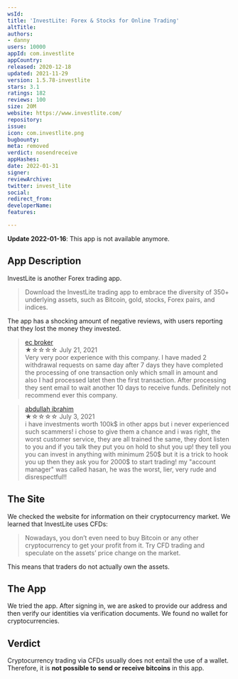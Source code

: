 ```yaml
---
wsId: 
title: 'InvestLite: Forex & Stocks for Online Trading'
altTitle: 
authors:
- danny
users: 10000
appId: com.investlite
appCountry: 
released: 2020-12-18
updated: 2021-11-29
version: 1.5.78-investlite
stars: 3.1
ratings: 182
reviews: 100
size: 20M
website: https://www.investlite.com/
repository: 
issue: 
icon: com.investlite.png
bugbounty: 
meta: removed
verdict: nosendreceive
appHashes: 
date: 2022-01-31
signer: 
reviewArchive: 
twitter: invest_lite
social: 
redirect_from: 
developerName: 
features: 

---
```


**Update 2022-01-16**: This app is not available anymore.

## App Description
InvestLite is another Forex trading app.

> Download the InvestLite trading app to embrace the diversity of 350+ underlying assets, such as Bitcoin, gold, stocks, Forex pairs, and indices.

The app has a shocking amount of negative reviews, with users reporting that they lost the money they invested.

> [ec broker](https://play.google.com/store/apps/details?id=com.investlite&reviewId=gp%3AAOqpTOGQ7ygh2jPRQe7vBI9I8Czt-7ZfUdLBzy0s8wIQn6fhNv-npGZCY-ZOACaFDdMlNSshuj2u59nVWNo3ayY)<br>
  ★☆☆☆☆ July 21, 2021<br>
       Very very poor experience with this company. I have maded 2 withdrawal requests on same day after 7 days they have completed the processing of one transaction only which small in amount and also I had processed latet then the first transaction. After processing they sent email to wait another 10 days to receive funds. Definitely not recommend ever this company.
       
> [abdullah ibrahim](https://play.google.com/store/apps/details?id=com.investlite&reviewId=gp%3AAOqpTOG7efH4IjYWkvCiEGh94D2JPccu3y9JOR7s_Pe0oODQtq2zJxvNtRAF6a-Rj2_qPf8Q0BYVxM4hM0ztxgk)<br>
  ★☆☆☆☆ July 3, 2021<br>
       i have investments worth 100k$ in other apps but i never experienced such scammers! i chose to give them a chance and i was right, the worst customer service, they are all trained the same, they dont listen to you and if you talk they put you on hold to shut you up! they tell you you can invest in anything with minimum 250$ but it is a trick to hook you up then they ask you for 2000$ to start trading! my "account manager" was called hasan, he was the worst, lier, very rude and disrespectful!!

## The Site

We checked the website for information on their cryptocurrency market. We learned that InvestLite uses CFDs:

> Nowadays, you don’t even need to buy Bitcoin or any other cryptocurrency to get your profit from it. Try CFD trading and speculate on the assets’ price change on the market.

This means that traders do not actually own the assets.

## The App
We tried the app. After signing in, we are asked to provide our address and then verify our identities via verification documents. We found no wallet for cryptocurrencies.

## Verdict

Cryptocurrency trading via CFDs usually does not entail the use of a wallet.  Therefore, it is **not possible to send or receive bitcoins** in this app.

